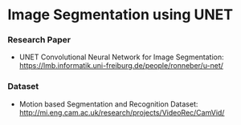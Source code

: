 # Image Segmentation using UNET

### Research Paper

* UNET Convolutional Neural Network for Image Segmentation: https://lmb.informatik.uni-freiburg.de/people/ronneber/u-net/

### Dataset

* Motion based Segmentation and Recognition Dataset: http://mi.eng.cam.ac.uk/research/projects/VideoRec/CamVid/
